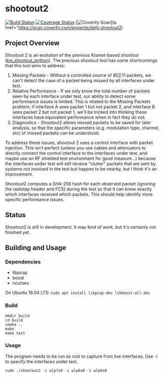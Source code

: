 # shootout2

[![Build Status](https://travis-ci.com/deltj/shootout2.svg?branch=master)](https://travis-ci.com/deltj/shootout2) [![Coverage Status](https://coveralls.io/repos/github/deltj/shootout2/badge.svg?branch=master)](https://coveralls.io/github/deltj/shootout2?branch=master) [![Coverity Scan](https://scan.coverity.com/projects/20981/badge.svg)](a href="https://scan.coverity.com/projects/deltj-shootout2)

## Project Overview

Shootout 2 is an evolution of the previous Kismet-based shootout ([kis_shootout_python](https://github.com/deltj/kis_shootout_python)).  The previous shootout tool has some shortcomings that this tool aims to address:
1. Missing Packets - Without a controlled source of 802.11 packets, we can't detect the case of a packet being missed by all interfaces under test.
2. Relative Performance - If we only know the total number of packets seen by each interface under test, our ability to detect some performance issues is limited.  This is related to the Missing Packets problem; if interface A sees packet 1 but not packet 2, and interface B sees packet 2 but not packet 1, we'll be tricked into thinking these interfaces have equivalent performance when in fact they do not.
3. Diagnostics - Shootout2 allows missed packets to be saved for later analysis, so that the specific parameters (e.g. modulation type, channel, etc) of missed packets can be understood.

To address these issues, shootout 2 uses a control interface with packet injection.  This isn't perfect (unless you use cables and attenuators to directly connect the control interface to the interfaces under test, and maybe use an RF shielded test environment for good measure...) because the interfaces under test will still receive "clutter" packets that are sent by systems not involved in the test but happen to be nearby, but I think it's an improvement.

Shootout2 computes a SHA-256 hash for each observed packet (ignoring the radiotap header and FCS) during the test so that it can know exactly which interfaces received which packets.  This should help identify more specific performance issues.

## Status

Shootout2 is still in development.  It may kind of work, but it's certainly not finished yet.

## Building and Usage

### Dependencies

* libpcap
* boost
* ncurses

On Ubuntu 18.04 LTS:
`sudo apt install libpcap-dev libboost-all-dev`

### Build

```
mkdir build
cd build
cmake ..
make
make test
```

### Usage

The program needs to be run as root to capture from live interfaces.  Use -i to 
specify the interfaces under test.

`sudo ./shootout2 -i wlp7s0 -i wlp6s0 -i wlp8s0`
